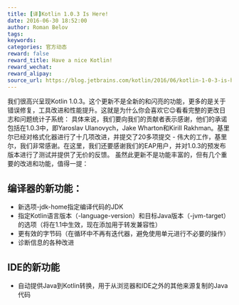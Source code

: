 ```yaml
---
title: [译]Kotlin 1.0.3 Is Here!
date: 2016-06-30 18:52:00
author: Roman Belov
tags:
keywords:
categories: 官方动态
reward: false
reward_title: Have a nice Kotlin!
reward_wechat:
reward_alipay:
source_url: https://blog.jetbrains.com/kotlin/2016/06/kotlin-1-0-3-is-here/
---
```


我们很高兴呈现Kotlin 1.0.3。这个更新不是全新的和闪亮的功能，更多的是关于错误修复，工具改进和性能提升。这就是为什么你会喜欢它😉看看完整的更改日志和问题统计子系统：
具体来说，我们要向我们的贡献者表示感谢，他们的承诺包括在1.0.3中，即Yaroslav Ulanovych，Jake Wharton和Kirill Rakhman。基里尔已经对格式化器进行了十几项改进，并提交了20多项提交 - 伟大的工作，基里尔，我们非常感谢。在这里，我们还要感谢我们的EAP用户，并对1.0.3的预发布版本进行了测试并提供了无价的反馈。
虽然此更新不是功能丰富的，但有几个重要的改进和功能，值得一提：
## 编译器的新功能：


* 新选项-jdk-home指定编译代码的JDK
* 指定Kotlin语言版本（-language-version）和目标Java版本（-jvm-target）的选项（将在1.1中生效，现在添加用于转发兼容性）
* 更有效的字节码（在循环中不再有迭代器，避免使用单元进行不必要的操作）
* 诊断信息的各种改进

## IDE的新功能


* 自动提供Java到Kotlin转换，用于从浏览器和IDE之外的其他来源复制的Java代码

